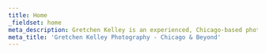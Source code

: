 ```yaml
---
title: Home
_fieldset: home
meta_description: Gretchen Kelley is an experienced, Chicago-based photographer ready to shoot your next live event, concert or theatrical performance. Check out her extensive body of work that includes performance, editorial, commercial and events.
meta_title: 'Gretchen Kelley Photography - Chicago & Beyond'
---
```






